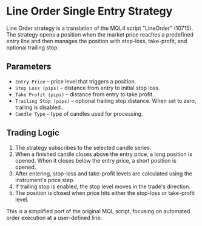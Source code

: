 # Line Order Single Entry Strategy

Line Order strategy is a translation of the MQL4 script "LineOrder" (10715). The strategy opens a position when the market price reaches a predefined entry line and then manages the position with stop-loss, take-profit, and optional trailing stop.

## Parameters

- `Entry Price` – price level that triggers a position.
- `Stop Loss (pips)` – distance from entry to initial stop loss.
- `Take Profit (pips)` – distance from entry to take profit.
- `Trailing Stop (pips)` – optional trailing stop distance. When set to zero, trailing is disabled.
- `Candle Type` – type of candles used for processing.

## Trading Logic

1. The strategy subscribes to the selected candle series.
2. When a finished candle closes above the entry price, a long position is opened. When it closes below the entry price, a short position is opened.
3. After entering, stop-loss and take-profit levels are calculated using the instrument's price step.
4. If trailing stop is enabled, the stop level moves in the trade's direction.
5. The position is closed when price hits either the stop-loss or take-profit level.

This is a simplified port of the original MQL script, focusing on automated order execution at a user-defined line.
